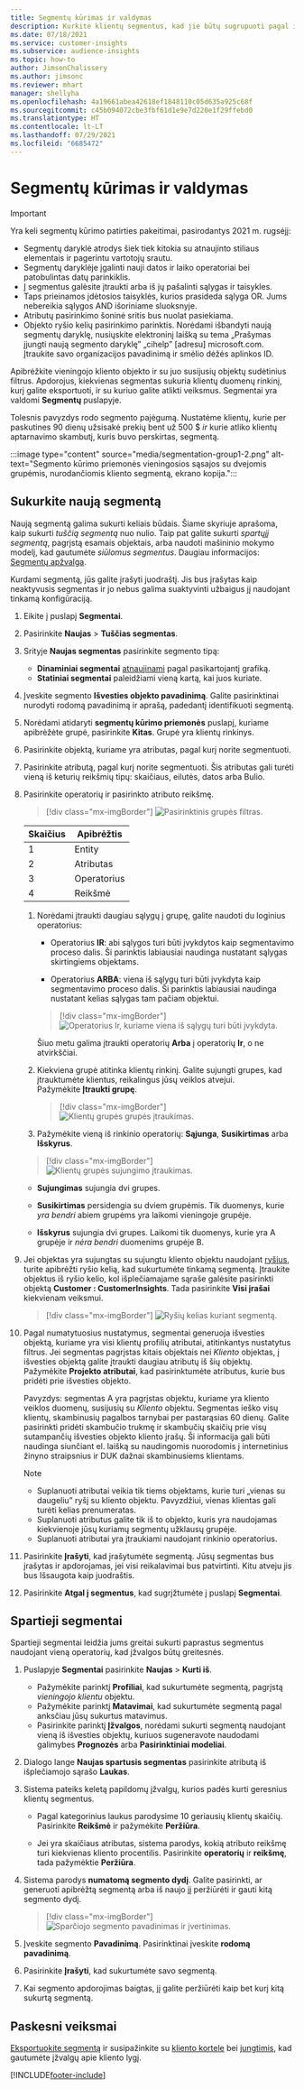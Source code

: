 ```yaml
---
title: Segmentų kūrimas ir valdymas
description: Kurkite klientų segmentus, kad jie būtų sugrupuoti pagal įvairius atributus.
ms.date: 07/18/2021
ms.service: customer-insights
ms.subservice: audience-insights
ms.topic: how-to
author: JimsonChalissery
ms.author: jimsonc
ms.reviewer: mhart
manager: shellyha
ms.openlocfilehash: 4a19661abea42618ef1848110c05d635a925c68f
ms.sourcegitcommit: c45b094072cbe3fbf61d1e9e7d220e1f29ffebd0
ms.translationtype: HT
ms.contentlocale: lt-LT
ms.lasthandoff: 07/29/2021
ms.locfileid: "6685472"
---
```

# <a name="create-and-manage-segments"></a>Segmentų kūrimas ir valdymas

> [!IMPORTANT]
> Yra keli segmentų kūrimo patirties pakeitimai, pasirodantys 2021 m. rugsėjį: 
> - Segmentų daryklė atrodys šiek tiek kitokia su atnaujinto stiliaus elementais ir pagerintu vartotojų srautu.
> - Segmentų daryklėje įgalinti nauji datos ir laiko operatoriai bei patobulintas datų parinkiklis.
> - Į segmentus galėsite įtraukti arba iš jų pašalinti sąlygas ir taisykles. 
> - Taps prieinamos įdėtosios taisyklės, kurios prasideda sąlyga OR. Jums nebereikia sąlygos AND išoriniame sluoksnyje.
> - Atributų pasirinkimo šoninė sritis bus nuolat pasiekiama.
> - Objekto ryšio kelių pasirinkimo parinktis.
> Norėdami išbandyti naują segmentų daryklę, nusiųskite elektroninį laišką su tema „Prašymas įjungti naują segmento daryklę” „cihelp” [adresu] microsoft.com. Įtraukite savo organizacijos pavadinimą ir smėlio dėžės aplinkos ID.

Apibrėžkite vieningojo kliento objekto ir su juo susijusių objektų sudėtinius filtrus. Apdorojus, kiekvienas segmentas sukuria klientų duomenų rinkinį, kurį galite eksportuoti, ir su kuriuo galite atlikti veiksmus. Segmentai yra valdomi **Segmentų** puslapyje. 

Tolesnis pavyzdys rodo segmento pajėgumą. Nustatėme klientų, kurie per paskutines 90 dienų užsisakė prekių bent už 500 $ *ir* kurie atliko klientų aptarnavimo skambutį, kuris buvo perskirtas, segmentą.

:::image type="content" source="media/segmentation-group1-2.png" alt-text="Segmento kūrimo priemonės vieningosios sąsajos su dvejomis grupėmis, nurodančiomis kliento segmentą, ekrano kopija.":::

## <a name="create-a-new-segment"></a>Sukurkite naują segmentą

Naują segmentą galima sukurti keliais būdais. Šiame skyriuje aprašoma, kaip sukurti *tuščią segmentą* nuo nulio. Taip pat galite sukurti *spartųjį segmentą*, pagrįstą esamais objektais, arba naudoti mašininio mokymo modelį, kad gautumėte *siūlomus segmentus*. Daugiau informacijos: [Segmentų apžvalga](segments.md).

Kurdami segmentą, jūs galite įrašyti juodraštį. Jis bus įrašytas kaip neaktyvusis segmentas ir jo nebus galima suaktyvinti užbaigus jį naudojant tinkamą konfigūraciją.

1. Eikite į puslapį **Segmentai**.

1. Pasirinkite **Naujas** > **Tuščias segmentas**.

1. Srityje **Naujas segmentas** pasirinkite segmento tipą:

   - **Dinaminiai segmentai** [atnaujinami](segments.md#refresh-segments) pagal pasikartojantį grafiką.
   - **Statiniai segmentai** paleidžiami vieną kartą, kai juos kuriate.

1. Įveskite segmento **Išvesties objekto pavadinimą**. Galite pasirinktinai nurodyti rodomą pavadinimą ir aprašą, padedantį identifikuoti segmentą.

1. Norėdami atidaryti **segmentų kūrimo priemonės** puslapį, kuriame apibrėžėte grupė, pasirinkite **Kitas**. Grupė yra klientų rinkinys.

1. Pasirinkite objektą, kuriame yra atributas, pagal kurį norite segmentuoti.

1. Pasirinkite atributą, pagal kurį norite segmentuoti. Šis atributas gali turėti vieną iš keturių reikšmių tipų: skaičiaus, eilutės, datos arba Bulio.

1. Pasirinkite operatorių ir pasirinkto atributo reikšmę.

   > [!div class="mx-imgBorder"]
   > ![Pasirinktinis grupės filtras.](media/customer-group-numbers.png "Klientų grupės filtras")

   |Skaičius |Apibrėžtis  |
   |---------|---------|
   |1     |Entity          |
   |2     |Atributas          |
   |3    |Operatorius         |
   |4    |Reikšmė         |

   1. Norėdami įtraukti daugiau sąlygų į grupę, galite naudoti du loginius operatorius:

      - Operatorius **IR**: abi sąlygos turi būti įvykdytos kaip segmentavimo proceso dalis. Ši parinktis labiausiai naudinga nustatant sąlygas skirtingiems objektams.

      - Operatorius **ARBA**: viena iš sąlygų turi būti įvykdyta kaip segmentavimo proceso dalis. Ši parinktis labiausiai naudinga nustatant kelias sąlygas tam pačiam objektui.

      > [!div class="mx-imgBorder"]
      > ![Operatorius Ir, kuriame viena iš sąlygų turi būti įvykdyta.](media/segmentation-either-condition.png "Operatorius Ir, kuriame viena iš sąlygų turi būti įvykdyta")

      Šiuo metu galima įtraukti operatorių **Arba** į operatorių **Ir**, o ne atvirkščiai.

   1. Kiekviena grupė atitinka klientų rinkinį. Galite sujungti grupes, kad įtrauktumėte klientus, reikalingus jūsų veiklos atvejui.    
   Pažymėkite **Įtraukti grupę**.

      > [!div class="mx-imgBorder"]
      > ![Klientų grupės grupės įtraukimas.](media/customer-group-add-group.png "Klientų grupės grupės įtraukimas")

   1. Pažymėkite vieną iš rinkinio operatorių: **Sąjunga**, **Susikirtimas** arba **Išskyrus**.

   > [!div class="mx-imgBorder"]
   > ![Klientų grupės sujungimo įtraukimas.](media/customer-group-union.png "Klientų grupės sujungimo įtraukimas")

   - **Sujungimas** sujungia dvi grupes.

   - **Susikirtimas** persidengia su dviem grupėmis. Tik duomenys, kurie *yra bendri* abiem grupėms yra laikomi vieningoje grupėje.

   - **Išskyrus** sujungia dvi grupes. Laikomi tik duomenys, kurie yra A grupėje ir *nėra bendri* duomenims grupėje B.

1. Jei objektas yra sujungtas su sujungtu kliento objektu naudojant [ryšius](relationships.md), turite apibrėžti ryšio kelią, kad sukurtumėte tinkamą segmentą. Įtraukite objektus iš ryšio kelio, kol išplečiamajame sąraše galėsite pasirinkti objektą **Customer : CustomerInsights**. Tada pasirinkite **Visi įrašai** kiekvienam veiksmui.

   > [!div class="mx-imgBorder"]
   > ![Ryšių kelias kuriant segmentą.](media/segments-multiple-relationships.png "Ryšių kelias kuriant segmentą")

1. Pagal numatytuosius nustatymus, segmentai generuoja išvesties objektą, kuriame yra visi klientų profilių atributai, atitinkantys nustatytus filtrus. Jei segmentas pagrįstas kitais objektais nei *Kliento* objektas, į išvesties objektą galite įtraukti daugiau atributų iš šių objektų. Pažymėkite **Projekto atributai**, kad pasirinktumėte atributus, kurie bus pridėti prie išvesties objekto.  
  
   Pavyzdys: segmentas A yra pagrįstas objektu, kuriame yra kliento veiklos duomenų, susijusių su *Kliento* objektu. Segmentas ieško visų klientų, skambinusių pagalbos tarnybai per pastarąsias 60 dienų. Galite pasirinkti pridėti skambučio trukmę ir skambučių skaičių prie visų sutampančių išvesties objekto kliento įrašų. Ši informacija gali būti naudinga siunčiant el. laišką su naudingomis nuorodomis į internetinius žinyno straipsnius ir DUK dažnai skambinusiems klientams.

   > [!NOTE]
   > - Suplanuoti atributai veikia tik tiems objektams, kurie turi „vienas su daugeliu” ryšį su kliento objektu. Pavyzdžiui, vienas klientas gali turėti kelias prenumeratas.
   > - Suplanuoti atributus galite tik iš to objekto, kuris yra naudojamas kiekvienoje jūsų kuriamų segmentų užklausų grupėje.
   > - Suplanuoti atributai yra įtraukiami naudojant rinkinio operatorius.

1. Pasirinkite **Įrašyti**, kad įrašytumėte segmentą. Jūsų segmentas bus įrašytas ir apdorojamas, jei visi reikalavimai bus patvirtinti. Kitu atveju jis bus Išsaugota kaip juodraštis.

1. Pasirinkite **Atgal į segmentus**, kad sugrįžtumėte į puslapį **Segmentai**.



## <a name="quick-segments"></a>Spartieji segmentai

Spartieji segmentai leidžia jums greitai sukurti paprastus segmentus naudojant vieną operatorių, kad įžvalgos būtų greitesnės.

1. Puslapyje **Segmentai** pasirinkite **Naujas** > **Kurti iš**.

   - Pažymėkite parinktį **Profiliai**, kad sukurtumėte segmentą, pagrįstą *vieningojo klientu* objektu.
   - Pažymėkite parinktį **Matavimai**, kad sukurtumėte segmentą pagal anksčiau jūsų sukurtus matavimus.
   - Pasirinkite parinktį **Įžvalgos**, norėdami sukurti segmentą naudojant vieną iš išvesties objektų, kuriuos sugeneravote naudodami galimybes **Prognozės** arba **Pasirinktiniai modeliai**.

2. Dialogo lange **Naujas spartusis segmentas** pasirinkite atributą iš išplečiamojo sąrašo **Laukas**.

3. Sistema pateiks keletą papildomų įžvalgų, kurios padės kurti geresnius klientų segmentus.
   - Pagal kategorinius laukus parodysime 10 geriausių klientų skaičių. Pasirinkite **Reikšmė** ir pažymėkite **Peržiūra**.

   - Jei yra skaičiaus atributas, sistema parodys, kokią atributo reikšmę turi kiekvienas kliento procentilis. Pasirinkite **operatorių** ir **reikšmę**, tada pažymėktie **Peržiūra**.

4. Sistema parodys **numatomą segmento dydį**. Galite pasirinkti, ar generuoti apibrėžtą segmentą arba iš naujo jį peržiūrėti ir gauti kitą segmento dydį.

    > [!div class="mx-imgBorder"]
    > ![Sparčiojo segmento pavadinimas ir įvertinimas.](media/quick-segment-name.png "Sparčiojo segmento pavadinimas ir įvertinimas")

5. Įveskite segmento **Pavadinimą**. Pasirinktinai įveskite **rodomą pavadinimą**.

6. Pasirinkite **Įrašyti**, kad sukurtumėte savo segmentą.

7. Kai segmento apdorojimas baigtas, jį galite peržiūrėti kaip bet kurį kitą sukurtą segmentą.

## <a name="next-steps"></a>Paskesni veiksmai

[Eksportuokite segmentą](export-destinations.md) ir susipažinkite su [kliento kortele](customer-card-add-in.md) bei [jungtimis](export-power-bi.md), kad gautumėte įžvalgų apie kliento lygį.

[!INCLUDE[footer-include](../includes/footer-banner.md)]
